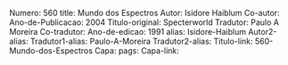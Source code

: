 Numero: 560
title: Mundo dos Espectros
Autor: Isidore Haiblum
Co-autor: 
Ano-de-Publicacao: 2004
Titulo-original: Specterworld
Tradutor: Paulo A Moreira
Co-tradutor: 
Ano-de-edicao: 1991
alias: Isidore-Haiblum
Autor2-alias: 
Tradutor1-alias: Paulo-A-Moreira
Tradutor2-alias: 
Titulo-link: 560-Mundo-dos-Espectros
Capa: 
pags: 
Capa-link: 